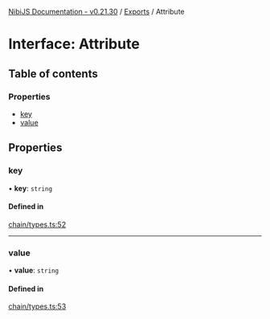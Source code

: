 [NibiJS Documentation - v0.21.30](../intro.md) / [Exports](../modules.md) / Attribute

# Interface: Attribute

## Table of contents

### Properties

- [key](Attribute.md#key)
- [value](Attribute.md#value)

## Properties

### key

• **key**: `string`

#### Defined in

[chain/types.ts:52](https://github.com/NibiruChain/ts-sdk/blob/3914891/packages/nibijs/src/chain/types.ts#L52)

---

### value

• **value**: `string`

#### Defined in

[chain/types.ts:53](https://github.com/NibiruChain/ts-sdk/blob/3914891/packages/nibijs/src/chain/types.ts#L53)
